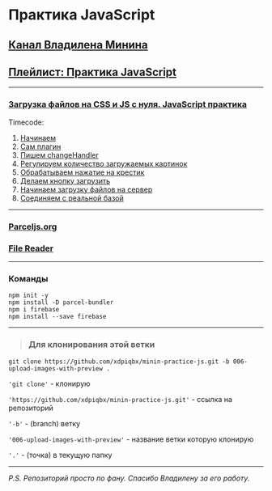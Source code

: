 # Практика JavaScript

## [Канал Владилена Минина](https://www.youtube.com/c/VladilenMinin)

## [Плейлист: Практика JavaScript](https://www.youtube.com/playlist?list=PLqKQF2ojwm3n-ufn3E-l6Y0VxDrj3hM5M)

---

### [Загрузка файлов на CSS и JS с нуля. JavaScript практика](https://www.youtube.com/watch?v=5vx2PVClSVU&list=PLqKQF2ojwm3n-ufn3E-l6Y0VxDrj3hM5M&index=6)

Timecode:

1. [Начинаем](https://www.youtube.com/watch?v=35va4OY7Y1c&list=PLqKQF2ojwm3n-ufn3E-l6Y0VxDrj3hM5M&index=5)
2. [Сам плагин](https://youtu.be/5vx2PVClSVU?list=PLqKQF2ojwm3n-ufn3E-l6Y0VxDrj3hM5M&t=819)
3. [Пишем changeHandler](https://youtu.be/5vx2PVClSVU?list=PLqKQF2ojwm3n-ufn3E-l6Y0VxDrj3hM5M&t=1592)
4. [Регулируем количество загружаемых картинок](https://youtu.be/5vx2PVClSVU?list=PLqKQF2ojwm3n-ufn3E-l6Y0VxDrj3hM5M&t=2402)
5. [Обрабатываем нажатие на крестик](https://youtu.be/5vx2PVClSVU?list=PLqKQF2ojwm3n-ufn3E-l6Y0VxDrj3hM5M&t=3126)
6. [Делаем кнопку загрузить](https://youtu.be/5vx2PVClSVU?list=PLqKQF2ojwm3n-ufn3E-l6Y0VxDrj3hM5M&t=3747)
7. [Начинаем загрузку файлов на сервер](https://youtu.be/5vx2PVClSVU?list=PLqKQF2ojwm3n-ufn3E-l6Y0VxDrj3hM5M&t=4048)
8. [Соединяем с реальной базой](https://youtu.be/5vx2PVClSVU?list=PLqKQF2ojwm3n-ufn3E-l6Y0VxDrj3hM5M&t=4420)

---

### [Parceljs.org](https://parceljs.org/getting_started.html)

### [File Reader](https://developer.mozilla.org/en-US/docs/Web/API/FileReader)

---

### Команды

```code
npm init -y
npm install -D parcel-bundler
npm i firebase
npm install --save firebase
```

---

> ### Для клонирования этой ветки

```code
git clone https://github.com/xdpiqbx/minin-practice-js.git -b 006-upload-images-with-preview .
```

`'git clone'` - клонирую

`'https://github.com/xdpiqbx/minin-practice-js.git'` - ссылка на репозиторий

`'-b'` - (branch) ветку

`'006-upload-images-with-preview'` - название ветки которую клонирую

`'.'` - (точка) в текущую папку

---

_P.S. Репозиторий просто по фану. Спасибо Владилену за его работу._
